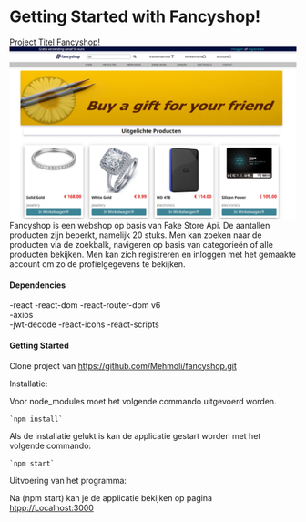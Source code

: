 # Getting Started with Fancyshop!

Project Titel Fancyshop!
![](readme.jpg)
Fancyshop is een webshop op basis van Fake Store Api.
De aantallen producten zijn beperkt, namelijk 20 stuks. 
Men kan zoeken naar de producten via de zoekbalk, 
navigeren op basis van categorieën of alle producten bekijken. Men kan zich registreren 
en inloggen met het gemaakte account om zo de profielgegevens te bekijken.

#### Dependencies

-react
-react-dom
-react-router-dom v6  
-axios  
-jwt-decode
-react-icons
-react-scripts

#### Getting Started  
Clone project van <https://github.com/Mehmoli/fancyshop.git>

Installatie:
    
Voor node_modules moet het volgende commando uitgevoerd worden.

    `npm install`

Als de installatie gelukt is kan de applicatie gestart worden met het volgende commando:

    `npm start`

Uitvoering van het programma:

Na (npm start) kan je de applicatie bekijken op pagina <htpp://Localhost:3000>


